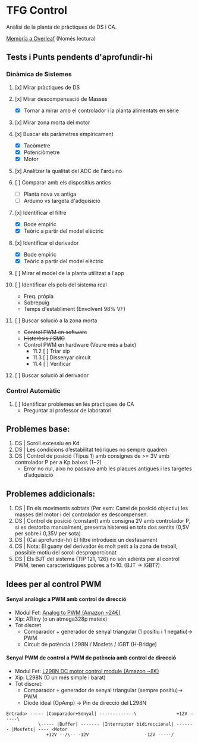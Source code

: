 # TFG Control

Anàlisi de la planta de pràctiques de DS i CA.

[Memòria a Overleaf](https://www.overleaf.com/read/yvxmjhnzsfbc) (Només lectura)

## Tests i Punts pendents d'aprofundir-hi
### Dinàmica de Sistemes
1. [x] Mirar pràctiques de DS
	
2. [x] Mirar descompensació de Masses
	- [x] Tornar a mirar amb el controlador i la planta alimentats en sèrie
	
3. [x] Mirar zona morta del motor
	
4. [x] Buscar els paràmetres empíricament
	- [x] Tacòmetre
	- [x] Potenciòmetre
	- [x] Motor
	
5. [x] Analitzar la qualitat del ADC de l'arduino
	
6. [ ] Comparar amb els dispositius antics
	- [ ] Planta nova vs antiga
	- [ ] Arduino vs targeta d'adquisició
	
7. [x] Identificar el filtre
	- [x] Bode empíric
	- [x] Teòric a partir del model elèctric
	
8. [x] Identificar el derivador
	- [x] Bode empíric
	- [x] Teòric a partir del model elèctric
	
9. [ ] Mirar el model de la planta utilitzat a l'app
	
10. [ ] Identificar els pols del sistema real
	- Freq. pròpia
	- Sobrepuig
	- Temps d'establiment (Envolvent 98% VF)
	
11. [ ] Buscar solució a la zona morta
	- ~~Control PWM en software~~
	- ~~Histerèsis / SMC~~
	- Control PWM en hardware (Veure més a baix)
		- 11.2 [ ] Triar xip
		- 11.3 [ ] Dissenyar circuit
		- 11.4 [ ] Verificar
	
12. [ ] Buscar solució al derivador

### Control Automàtic
1. [ ] Identificar problemes en les pràctiques de CA
	- Preguntar al professor de laboratori

## Problemes base:

1. DS | Soroll excessiu en Kd
2. DS | Les condicions d’estabilitat teòriques no sempre quadren
3. DS | Control de posició (Tipus 1) amb consignes de >= 3V amb controlador P per a Kp baixos (1~2)
	- Error no nul, aixo no passava amb les plaques antigues i les targetes d’adquisició

## Problemes addicionals:

1. DS | En els moviments sobtats (Per exm: Canvi de posició objectiu) les masses del motor i del controlador es descompensen.
2. DS | Control de posició (constant) amb consigna 2V amb controlador P, si es destorba manualment, presenta histeresi en tots dos sentits (0,5V per sobre i 0,35V per sota)
3. DS | (Cal aprofundir-hi) El filtre introdueix un desfasament
4. DS | Nota: El guany del derivador és molt petit a la zona de treball, possible motiu del soroll desproporcionat
4. DS | Els BJT del sistema (TIP 121, 126) no són adients per al control PWM, tenen característiques pobres a f>10. (BJT -> IGBT?)

## Idees per al control PWM
#### Senyal analògic a PWM amb control de direcció
- Mòdul Fet: [Analog to PWM (Amazon ~24€)](www.amazon.es/dp/B07WFBCNWM)
- Xip: ATtiny (o un atmega328p mateix)
- Tot discret
	- Comparador + generador de senyal triangular (1 positiu i 1 negatiu)-> PWM
	- Circuit de potència L298N / Mosfets / IGBT (H-Bridge)

#### Senyal PWM de control a PWM de potència amb control de direcció
- Mòdul Fet: [L298N DC motor control module (Amazon ~8€)](www.amazon.es/dp/B07DK6Q8F9)
- Xip: L298N (O un més simple i barat)
- Tot discret:
	- Comparador + generador de senyal triangular (sempre positiu)-> PWM
	- Diode ideal (OpAmp) -> Pin de direcció del L298N

```
Entrada> ----- |Comparador+Senyal| -------------\				+12V -----\
			\----- |Buffer| ------- |Interruptor bidireccional| ------- |Mosfets| ---- <Motor
			   +12V --/\-- -12V 					-12V -----/
```